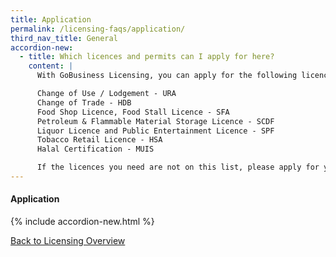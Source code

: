 ```yaml
---
title: Application
permalink: /licensing-faqs/application/
third_nav_title: General
accordion-new:
  - title: Which licences and permits can I apply for here?
    content: |
      With GoBusiness Licensing, you can apply for the following licences from these government agencies:

      Change of Use / Lodgement - URA
      Change of Trade - HDB
      Food Shop Licence, Food Stall Licence - SFA
      Petroleum & Flammable Material Storage Licence - SCDF
      Liquor Licence and Public Entertainment Licence - SPF
      Tobacco Retail Licence - HSA
      Halal Certification - MUIS

      If the licences you need are not on this list, please apply for your licences using our Self-Service feature here.
---
```


#### Application
{% include accordion-new.html %}

[Back to Licensing Overview](/run-and-grow/licensing-overview/)

